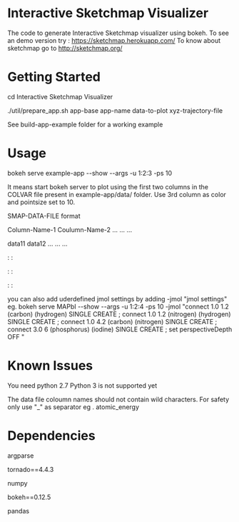 # Interactive Sketchmap Visualizer

The code to generate Interactive Sketchmap visualizer using bokeh. 
To see an demo version try : https://sketchmap.herokuapp.com/
To know about sketchmap go to http://sketchmap.org/

# Getting Started

cd Interactive Sketchmap Visualizer

./util/prepare_app.sh app-base app-name data-to-plot xyz-trajectory-file

See build-app-example folder for a working example 
 
# Usage

 bokeh serve example-app --show --args -u 1:2:3 -ps 10 
 
 It means start bokeh server to plot using the first two columns in the COLVAR file present in example-app/data/ folder. Use 3rd column as color and pointsize set to 10.  


SMAP-DATA-FILE format

Column-Name-1 Coulumn-Name-2  ... ... ...

data11         data12         ... ... ...

  :              : 
  
  :              :
  
  :              :


you can also add uderdefined jmol settings by adding -jmol "jmol settings"
 eg.
bokeh  serve MAPbI --show  --args -u 1:2:4 -ps 10 -jmol "connect 1.0 1.2 (carbon) (hydrogen) SINGLE CREATE ; connect 1.0 1.2 (nitrogen) (hydrogen) SINGLE CREATE ; connect 1.0 4.2 (carbon) (nitrogen) SINGLE CREATE ; connect 3.0 6 (phosphorus) (iodine) SINGLE CREATE ; set perspectiveDepth OFF " 

# Known Issues
You need python 2.7 Python 3 is not supported yet 

The data file coloumn names should not contain wild characters. For safety only use "_" as separator eg . atomic_energy

# Dependencies

argparse

tornado==4.4.3

numpy

bokeh==0.12.5

pandas
